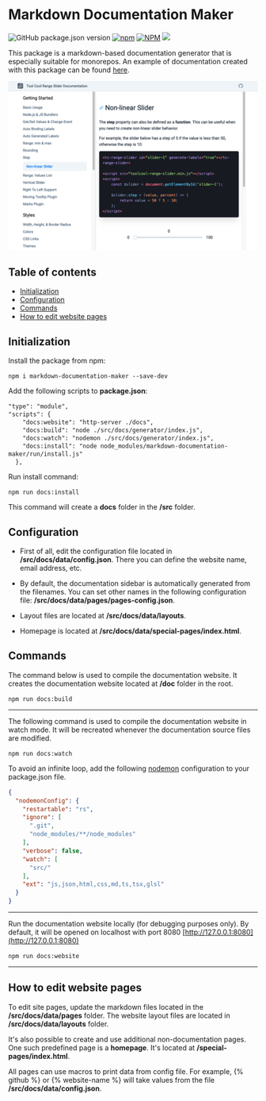 # Markdown Documentation Maker

![GitHub package.json version](https://img.shields.io/github/package-json/v/mzusin/markdown-documentation-maker)
[![npm](https://img.shields.io/npm/dw/markdown-documentation-maker)](https://www.npmjs.com/package/markdown-documentation-maker)
[![NPM](https://img.shields.io/badge/npm-md_documentation_maker-brightgreen)](https://www.npmjs.com/package/markdown-documentation-maker)
[![](https://data.jsdelivr.com/v1/package/npm/markdown-documentation-maker/badge)](https://www.jsdelivr.com/package/npm/markdown-documentation-maker)

This package is a markdown-based documentation generator that is especially  suitable for monorepos. An example of documentation created with this package can be found [here](https://toolcool-range-slider.mzsoft.org/).

![An example of documentation](https://github.com/mzusin/markdown-documentation-maker/blob/main/img/preview-1.png?raw=true)

## Table of contents
- [Initialization](#initialization)
- [Configuration](#configuration)
- [Commands](#commands)
- [How to edit website pages](#how-to-edit-website-pages)

## Initialization

Install the package from npm:

```
npm i markdown-documentation-maker --save-dev
```

Add the following scripts to **package.json**:

```shell
"type": "module",
"scripts": {
    "docs:website": "http-server ./docs",
    "docs:build": "node ./src/docs/generator/index.js",
    "docs:watch": "nodemon ./src/docs/generator/index.js",
    "docs:install": "node node_modules/markdown-documentation-maker/run/install.js"
  },
```

Run install command:

```shell
npm run docs:install
```

This command will create a **docs** folder in the **/src** folder.

## Configuration

- First of all, edit the configuration file located in **/src/docs/data/config.json**. There you can define the website name, email address, etc.

- By default, the documentation sidebar is automatically generated from the filenames. You can set other names in the following configuration file: **/src/docs/data/pages/pages-config.json**.

- Layout files are located at **/src/docs/data/layouts**.

- Homepage is located at **/src/docs/data/special-pages/index.html**.

## Commands

The command below is used to compile the documentation website. It creates the  documentation website located at **/doc** folder in the root.

```shell
npm run docs:build
```

---------------------------------------------

The following command is used to compile the documentation website in watch mode. It will be recreated whenever the documentation source files are modified.

```shell
npm run docs:watch
```

To avoid an infinite loop, add the following [nodemon](https://github.com/remy/nodemon) configuration to your package.json file.

```json
{
  "nodemonConfig": {
    "restartable": "rs",
    "ignore": [
      ".git",
      "node_modules/**/node_modules"
    ],
    "verbose": false,
    "watch": [
      "src/"
    ],
    "ext": "js,json,html,css,md,ts,tsx,glsl"
  }
}
```

---------------------------------------------

Run the documentation website locally (for debugging purposes only). By default, it will be opened on localhost with port 8080 [http://127.0.0.1:8080](http://127.0.0.1:8080)

```shell
npm run docs:website
```

---------------------------------------------

## How to edit website pages

To edit site pages, update the markdown files located in the **/src/docs/data/pages** folder. The website layout files are located in **/src/docs/data/layouts** folder.

It's also possible to create and use additional non-documentation pages. One such predefined page is a **homepage**. It's located at **/special-pages/index.html**.

All pages can use macros to print data from config file. For example, {% github %} or {% website-name %} will take values from the file **/src/docs/data/config.json**.